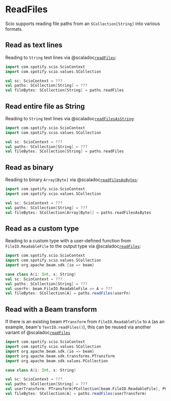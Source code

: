 # ReadFiles

Scio supports reading file paths from an `SCollection[String]` into various formats.

## Read as text lines

Reading to `String` text lines via @scaladoc[`readFiles`](com.spotify.scio.values.SCollection#readFiles(implicitev:T%3C:%3CString):com.spotify.scio.values.SCollection[String]):

```scala mdoc:compile-only
import com.spotify.scio.ScioContext
import com.spotify.scio.values.SCollection

val sc: ScioContext = ???
val paths: SCollection[String] = ???
val fileBytes: SCollection[String] = paths.readFiles
```

## Read entire file as String

Reading to `String` text lines via @scaladoc[`readFilesAsString`](com.spotify.scio.values.SCollection#readFilesAsString(implicitev:T%3C:%3CString):com.spotify.scio.values.SCollection[String]):

```scala mdoc:compile-only
import com.spotify.scio.ScioContext
import com.spotify.scio.values.SCollection

val sc: ScioContext = ???
val paths: SCollection[String] = ???
val fileBytes: SCollection[String] = paths.readFiles
```

## Read as binary

Reading to binary `Array[Byte]` via @scaladoc[`readFilesAsBytes`](com.spotify.scio.values.SCollection#readFilesAsBytes(implicitev:T%3C:%3CString):com.spotify.scio.values.SCollection[Array[Byte]]):

```scala mdoc:compile-only
import com.spotify.scio.ScioContext
import com.spotify.scio.values.SCollection

val sc: ScioContext = ???
val paths: SCollection[String] = ???
val fileBytes: SCollection[Array[Byte]] = paths.readFilesAsBytes
```

## Read as a custom type

Reading to a custom type with a user-defined function from `FileIO.ReadableFile` to the output type via @scaladoc[`readFiles`](com.spotify.scio.values.SCollection#readFiles[A](f:org.apache.beam.sdk.io.FileIO.ReadableFile=%3EA)(implicitevidence$24:com.spotify.scio.coders.Coder[A],implicitev:T%3C:%3CString):com.spotify.scio.values.SCollection[A]):

```scala mdoc:compile-only
import com.spotify.scio.ScioContext
import com.spotify.scio.values.SCollection
import org.apache.beam.sdk.{io => beam}

case class A(i: Int, s: String)
val sc: ScioContext = ???
val paths: SCollection[String] = ???
val userFn: beam.FileIO.ReadableFile => A = ???
val fileBytes: SCollection[A] = paths.readFiles(userFn)
```

## Read with a Beam transform

If there is an existing beam `PTransform` from `FileIO.ReadableFile` to `A` (as an example, beam's `TextIO.readFiles()`), this can be reused via another variant of @scaladoc[`readFiles`](com.spotify.scio.values.SCollection#readFiles[A](filesTransform:org.apache.beam.sdk.transforms.PTransform[org.apache.beam.sdk.values.PCollection[org.apache.beam.sdk.io.FileIO.ReadableFile],org.apache.beam.sdk.values.PCollection[A]],directoryTreatment:org.apache.beam.sdk.io.FileIO.ReadMatches.DirectoryTreatment,compression:org.apache.beam.sdk.io.Compression)(implicitevidence$26:com.spotify.scio.coders.Coder[A],implicitev:T%3C:%3CString):com.spotify.scio.values.SCollection[A])

```scala mdoc:compile-only
import com.spotify.scio.ScioContext
import com.spotify.scio.values.SCollection
import org.apache.beam.sdk.{io => beam}
import org.apache.beam.sdk.transforms.PTransform
import org.apache.beam.sdk.values.PCollection

case class A(i: Int, s: String)

val sc: ScioContext = ???
val paths: SCollection[String] = ???
val userTransform: PTransform[PCollection[beam.FileIO.ReadableFile], PCollection[A]] = ???
val fileBytes: SCollection[A] = paths.readFiles(userTransform)
```